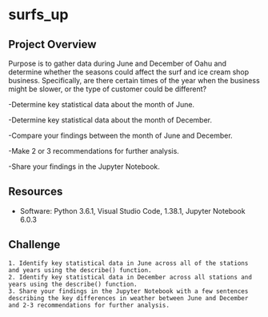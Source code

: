 # surfs_up
## Project Overview
Purpose is to gather data during June and December of Oahu and determine whether the seasons could affect the surf and ice cream shop business. Specifically, are there certain times of the year when the business might be slower, or the type of customer could be different?

-Determine key statistical data about the month of June.

-Determine key statistical data about the month of December.

-Compare your findings between the month of June and December.

-Make 2 or 3 recommendations for further analysis.

-Share your findings in the Jupyter Notebook.


## Resources
- Software: Python 3.6.1, Visual Studio Code, 1.38.1, Jupyter Notebook 6.0.3
## Challenge

    1. Identify key statistical data in June across all of the stations and years using the describe() function.
    2. Identify key statistical data in December across all stations and years using the describe() function.
    3. Share your findings in the Jupyter Notebook with a few sentences describing the key differences in weather between June and December and 2-3 recommendations for further analysis.
